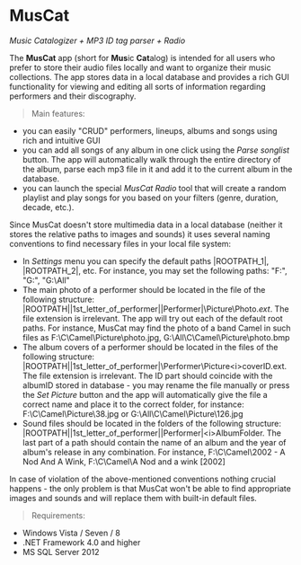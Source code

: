 # MusCat
<i>Music Catalogizer + MP3 ID tag parser + Radio</i>

The <b>MusCat</b> app (short for <b>Mus</b>ic <b>Cat</b>alog) is intended for all users who prefer to store their audio files locally and want to organize their music collections. The app stores data in a local database and provides a rich GUI functionality for viewing and editing all sorts of information regarding performers and their discography.

> Main features:
* you can easily "CRUD" performers, lineups, albums and songs using rich and intuitive GUI
* you can add all songs of any album in one click using the <i>Parse songlist</i>  button. The app will automatically walk through the entire directory of the album, parse each mp3 file in it and add it to the current album in the database.
* you can launch the special <i>MusCat Radio</i>  tool that will create a random playlist and play songs for you based on your filters (genre, duration, decade, etc.).

Since MusCat doesn't store multimedia data in a local database (neither it stores the relative paths to images and sounds) it uses several naming conventions to find necessary files in your local file system:
* In <i>Settings</i> menu you can specify the default paths |ROOTPATH_1|, |ROOTPATH_2|, etc. For instance, you may set the following paths: "F:\", "G:\", "G:\All\"
* The main photo of a performer should be located in the file of the following structure: |ROOTPATH|\|1st_letter_of_performer|\|Performer|\Picture\Photo.<i>ext</i>. The file extension is irrelevant. The app will try out each of the default root paths. For instance, MusCat may find the photo of a band Camel in such files as F:\C\Camel\Picture\photo.jpg, G:\All\C\Camel\Picture\photo.bmp
* The album covers of a performer should be located in the files of the following structure: |ROOTPATH|\|1st_letter_of_performer|\Performer\Picture\<i>coverID.ext</i>. The file extension is irrelevant. The ID part should coincide with the albumID stored in database - you may rename the file manually or press the <i>Set Picture</i> button and the app will automatically give the file a correct name and place it to the correct folder, for instance: F:\C\Camel\Picture\38.jpg or G:\All\C\Camel\Picture\126.jpg
* Sound files should be located in the folders of the following structure: |ROOTPATH|\|1st_letter_of_performer|\|Performer|\<i>AlbumFolder</i>. The last part of a path should contain the name of an album and the year of album's release in any combination. For instance, F:\C\Camel\2002 - A Nod And A Wink, F:\C\Camel\A Nod and a wink [2002]

In case of violation of the above-mentioned conventions nothing crucial happens - the only problem is that MusCat won't be able to find appropriate images and sounds and will replace them with built-in default files.

> Requirements:
* Windows Vista / Seven / 8
* .NET Framework 4.0 and higher
* MS SQL Server 2012
